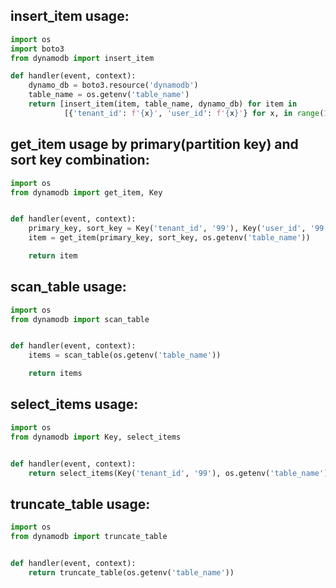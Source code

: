 ## insert_item usage:

```python
import os
import boto3
from dynamodb import insert_item

def handler(event, context):
    dynamo_db = boto3.resource('dynamodb')
    table_name = os.getenv('table_name')
    return [insert_item(item, table_name, dynamo_db) for item in
            [{'tenant_id': f'{x}', 'user_id': f'{x}'} for x, in range(120)]]
```

## get_item usage by primary(partition key) and sort key combination:

```python
import os
from dynamodb import get_item, Key


def handler(event, context):
    primary_key, sort_key = Key('tenant_id', '99'), Key('user_id', '99')
    item = get_item(primary_key, sort_key, os.getenv('table_name'))

    return item
```

## scan_table usage:

```python
import os
from dynamodb import scan_table


def handler(event, context):
    items = scan_table(os.getenv('table_name'))

    return items
```

## select_items usage:

```python
import os
from dynamodb import Key, select_items


def handler(event, context):
    return select_items(Key('tenant_id', '99'), os.getenv('table_name'))
```

## truncate_table usage:

```python
import os
from dynamodb import truncate_table


def handler(event, context):
    return truncate_table(os.getenv('table_name'))
```
